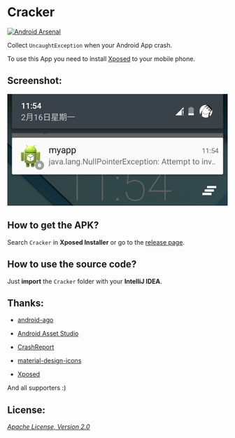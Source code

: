 Cracker
=======

[![Android Arsenal](https://img.shields.io/badge/Android%20Arsenal-Cracker-green.svg?style=flat)](https://android-arsenal.com/details/1/2591)

Collect `UncaughtException` when your Android App crash.

To use this App you need to install [Xposed](https://github.com/rovo89/Xposed "Xposed") to your mobile phone.

## Screenshot:

![screenshot.png](/Art/screenshot.png "screenshot.png")

## How to get the APK?

Search `Cracker` in __Xposed Installer__ or go to the [release page](https://github.com/mthli/Cracker/releases "release page").

## How to use the source code?

Just __import__ the `Cracker` folder with your __IntelliJ IDEA__.

## Thanks:

 - [android-ago](https://github.com/curioustechizen/android-ago "android-ago")

 - [Android Asset Studio](http://romannurik.github.io/AndroidAssetStudio/ "Android Asset Studio")

 - [CrashReport](https://github.com/fei-ke/CrashReport "CrashReport")

 - [material-design-icons](https://github.com/google/material-design-icons "material-design-icons")

 - [Xposed](https://github.com/rovo89/Xposed "Xposed")

And all supporters :)

## License:

_[Apache License, Version 2.0](https://github.com/mthli/Cracker/blob/master/LICENSE "Apache License, Version 2.0")_
